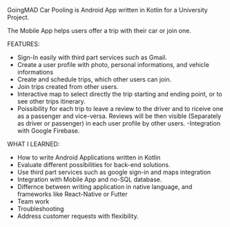 GoingMAD Car Pooling is Android App written in Kotlin for a University Project.

The Mobile App helps users offer a trip with their car or join one.

FEATURES:
- Sign-In easily with third part services such as Gmail.
- Create a user profile with photo, personal informations, and vehicle informations
- Create and schedule trips, which other users can join.
- Join trips created from other users.
- Interactive map to select directly the trip starting and ending point, or to see other trips itinerary.
- Poissibility for each trip to leave a review to the driver and to riceive one as a passenger and vice-versa.
Reviews will be then visible (Separately as driver or passenger) in each user profile by other users. 
-Integration with Google Firebase.

WHAT I LEARNED:
- How to write Android Applications written in Kotlin
- Evaluate different possibilities for back-end solutions.
- Use third part services such as google sign-in and maps integration
- Integration with Mobile App and no-SQL database.
- Differnce between writing application in native language, and frameworks like React-Native or Futter
- Team work
- Troubleshooting
- Address customer requests with flexibility.
